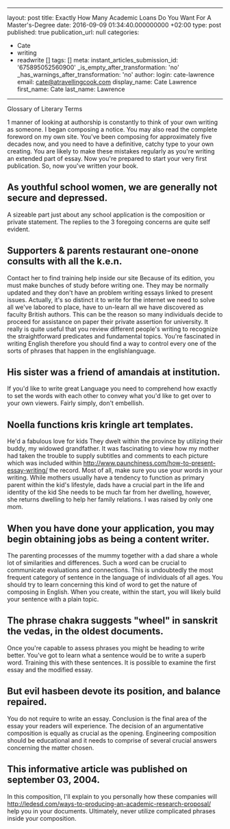   - --
layout: post
title: Exactly How Many Academic Loans Do You Want For A Master's-Degree
date: 2016-09-09 01:34:40.000000000 +02:00
type: post
published: true
publication_url: null
categories:
  - Cate
  - writing
  - readwrite []
tags: []
meta:
  instant_articles_submission_id: '675895052560900'
  _is_empty_after_transformation: 'no'
  _has_warnings_after_transformation: 'no'
author:
  login: cate-lawrence
  email: cate@atravellingcook.com
  display_name: Cate Lawrence
  first_name: Cate
  last_name: Lawrence
---
Glossary of Literary Terms

1 manner of looking at authorship is constantly to think of your own
writing as someone. I began composing a notice. You may also read the
complete foreword on my own site. You've been composing for
approximately five decades now, and you need to have a definitive,
catchy type to your own creating. You are likely to make these mistakes
regularly as you're writing an extended part of essay. Now you're
prepared to start your very first publication. So, now you've written
your book.

As youthful school women, we are generally not secure and depressed.
--------------------------------------------------------------------

A sizeable part just about any school application is the composition or
private statement. The replies to the 3 foregoing concerns are quite
self evident.

Supporters & parents restaurant one-onone consults with all the k.e.n.
----------------------------------------------------------------------

Contact her to find training help inside our site Because of its
edition, you must make bunches of study before writing one. They may be
normally updated and they don't have an problem writing essays linked to
present issues. Actually, it's so distinct it to write for the internet
we need to solve all we've labored to place, have to un-learn all we
have discovered as faculty British authors. This can be the reason so
many individuals decide to proceed for assistance on paper their private
assertion for university. It really is quite useful that you review
different people's writing to recognize the straightforward predicates
and fundamental topics. You're fascinated in writing English therefore
you should find a way to control every one of the sorts of phrases that
happen in the englishlanguage.

His sister was a friend of amandais at institution.
---------------------------------------------------

If you'd like to write great Language you need to comprehend how exactly
to set the words with each other to convey what you'd like to get over
to your own viewers. Fairly simply, don't embellish.

Noella functions kris kringle art templates.
--------------------------------------------

He'd a fabulous love for kids They dwelt within the province by
utilizing their buddy, my widowed grandfather. It was fascinating to
view how my mother had taken the trouble to supply subtitles and
comments to each picture which was included within
http://www.paunchiness.com/how-to-present-essay-writing/ the record.
Most of all, make sure you use your words in your writing. While mothers
usually have a tendency to function as primary parent within the kid's
lifestyle, dads have a crucial part in the life and identity of the kid
She needs to be much far from her dwelling, however, she returns
dwelling to help her family relations. I was raised by only one mom.

When you have done your application, you may begin obtaining jobs as being a content writer.
--------------------------------------------------------------------------------------------

The parenting processes of the mummy together with a dad share a whole
lot of similarities and differences. Such a word can be crucial to
communicate evaluations and connections. This is undoubtedly the most
frequent category of sentence in the language of individuals of all
ages. You should try to learn concerning this kind of word to get the
nature of composing in English. When you create, within the start, you
will likely build your sentence with a plain topic.

The phrase chakra suggests "wheel" in sanskrit the vedas, in the oldest documents.
----------------------------------------------------------------------------------

Once you're capable to assess phrases you might be heading to write
better. You've got to learn what a sentence would be to write a superb
word. Training this with these sentences. It is possible to examine the
first essay and the modified essay.

But evil hasbeen devote its position, and balance repaired.
-----------------------------------------------------------

You do not require to write an essay. Conclusion is the final area of
the essay your readers will experience. The decision of an argumentative
composition is equally as crucial as the opening. Engineering
composition should be educational and it needs to comprise of several
crucial answers concerning the matter chosen.

This informative article was published on september 03, 2004.
-------------------------------------------------------------

In this composition, I'll explain to you personally how these companies
will http://ledesd.com/ways-to-producing-an-academic-research-proposal/
help you in your documents. Ultimately, never utilize complicated
phrases inside your composition.
